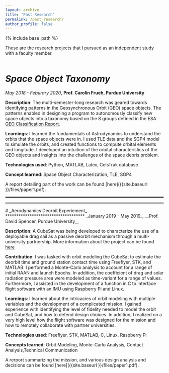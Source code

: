 ```yaml
---
layout: archive
title: "Past Research"
permalink: /past_research/
author_profile: false
---
```


{% include base_path %}

These are the research projects that I pursued as an independent study with a faculty member. 
<br>
<br>

# _Space Object Taxonomy_
_May 2018 - Feburary 2020_, __Prof. Carolin Frueh, Purdue University__


**Description**: The multi-semester-long research was geared towards identifying patterns in the Geosynchronous Orbit (GEO) space objects. The patterns enabled in designing a program to autonomously classify new space objects into a taxonomy based on the 8 groups defined in the ESA [GEO Classification Report](http://www.astronomer.ru/data/0128/ESA_GEO_Classification_Report_issue_19.pdf).

**Learnings**: I learned the fundamentals of Astrodynamics to understand the orbits that the space objects were in. I used TLE data and the SGP4 model to simulate the orbits, and created functions to compute orbital elements and longitude. I developed an intuition of the orbital characteristics of the GEO objects and insights into the challenges of the space debris problem.

**Technologies used**: Python, MATLAB, Latex, CelsTrak database

**Concept learned**: Space Object Characterization, TLE, SGP4 

A report detailing part of the work can be found [here]({{site.baseurl }}/files/paper1.pdf). 

<hr style="border:2px solid grey">
<hr style="border:1px solid grey">
# _Aerodynamics Deorbit Experiement_
************************************
_January 2019 - May 2019_, __Prof. David Spencer, Purdue University__


**Description**: A CubeSat was being developed to characterize the use of a deployable drag sail as a passive deorbit mechanism through a multi-university partnership. More information about the project can be found [here](https://engineering.purdue.edu/CubeSat/missions/ade)

**Contribution**: I was tasked with orbit modeling the CubeSat to estimate the deorbit time and ground station contact time using Freeflyer, STK, and MATLAB. I performed a Monte-Carlo analysis to account for a range of initial RAAN and launch Epochs. In addition, the coefficient of drag and solar radiation pressure area were modeled as time-variant for a range of values. Furthermore, I assisted in the development of a function in C to interface flight software with an IMU using Raspberry Pi and Linux. 

**Learnings**: I learned about the intricacies of orbit modeling with multiple variables and the development of a complicated mission. I gained experience with identifying the level of fidelity needed to model the orbit and CubeSat, and how to defend design choices. In addition, I realized on a very high level how the flight software was designed for the mission and how to remotely collaborate with partner universities. 

**Technologies used**: Freeflyer, STK, MATLAB, C, Linux, Raspberry Pi

**Concepts learned**: Orbit Modeling, Monte-Carlo Analysis, Contact Analysis,Technical Communication

A rerport summarizing the mission, and various design analysis and decisions can be found [here]({{site.baseurl }}/files/paper1.pdf). 


<!-- 
{% for post in site.portfolio %}
  {% include archive-single.html %}
{% endfor %} 
-->

